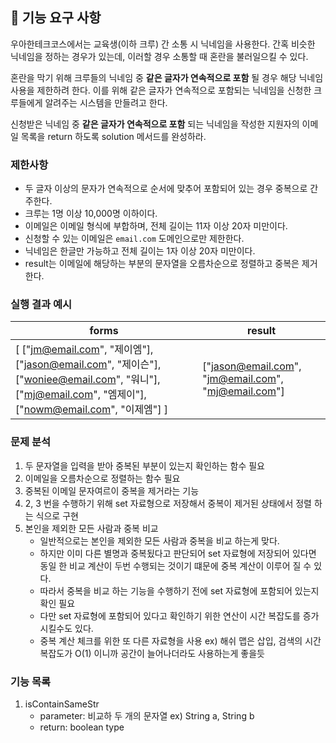 ## 🚀 기능 요구 사항

우아한테크코스에서는 교육생(이하 크루) 간 소통 시 닉네임을 사용한다. 간혹 비슷한 닉네임을 정하는 경우가 있는데, 이러할 경우 소통할 때 혼란을 불러일으킬 수 있다.

혼란을 막기 위해 크루들의 닉네임 중 **같은 글자가 연속적으로 포함** 될 경우 해당 닉네임 사용을 제한하려 한다. 이를 위해 같은 글자가 연속적으로 포함되는 닉네임을 신청한 크루들에게 알려주는 시스템을 만들려고 한다.


신청받은 닉네임 중 **같은 글자가 연속적으로 포함** 되는 닉네임을 작성한 지원자의 이메일 목록을 return 하도록 solution 메서드를 완성하라.

### 제한사항

- 두 글자 이상의 문자가 연속적으로 순서에 맞추어 포함되어 있는 경우 중복으로 간주한다.
- 크루는 1명 이상 10,000명 이하이다.
- 이메일은 이메일 형식에 부합하며, 전체 길이는 11자 이상 20자 미만이다.
- 신청할 수 있는 이메일은 `email.com` 도메인으로만 제한한다.
- 닉네임은 한글만 가능하고 전체 길이는 1자 이상 20자 미만이다.
- result는 이메일에 해당하는 부분의 문자열을 오름차순으로 정렬하고 중복은 제거한다.

### 실행 결과 예시

| forms | result |
| --- | --- |
| [ ["jm@email.com", "제이엠"], ["jason@email.com", "제이슨"], ["woniee@email.com", "워니"], ["mj@email.com", "엠제이"], ["nowm@email.com", "이제엠"] ] | ["jason@email.com", "jm@email.com", "mj@email.com"] |

### 문제 분석
1. 두 문자열을 입력을 받아 중복된 부분이 있는지 확인하는 함수 필요
2. 이메일을 오름차순으로 정렬하는 함수 필요
3. 중복된 이메일 문자여르이 중복을 제거라는 기능 
4. 2, 3 번을 수행하기 위해 set 자료형으로 저장해서 중복이 제거된 상태에서 정렬 하는 식으로 구현
5. 본인을 제외한 모든 사람과 중복 비교
   - 일반적으로는 본인을 제외한 모든 사람과 중복을 비교 하는게 맞다.
   - 하지만 이미 다른 별명과 중복됬다고 판단되어 set 자료형에 저장되어 있다면 동일 한 비교 계산이 두번 수행되는 것이기 떄문에 중복 계산이 이루어 질 수 있다.
   - 따라서 중복을 비교 하는 기능을 수행하기 전에 set 자료형에 포함되어 있는지 확인 필요
   - 다만 set 자료형에 포함되어 있다고 확인하기 위한 연산이 시간 복잡도를 증가 시킬수도 있다.
   - 중복 계산 체크를 위한 또 다른 자료형을 사용 ex) 해쉬 맵은 삽입, 검색의 시간 복잡도가 O(1) 이니까 공간이 늘어나더라도 사용하는게 좋을듯
### 기능 목록
1. isContainSameStr
   - parameter: 비교하 두 개의 문자열 ex) String a, String b
   - return: boolean type